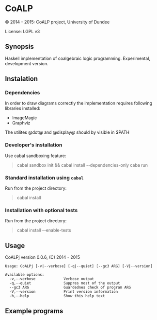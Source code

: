 # CoALP

:copyright: 2014 - 2015: CoALP project, University of Dundee

License: LGPL v3


## Synopsis

Haskell implementation of coalgebraic logic programming. Experimental,
development version.


## Instalation

### Dependencies

In order to draw diagrams correctly the implementation requires following 
libraries installed:

* ImageMagic
* Graphviz

The utilites @dot@ and @display@ should by visible in $PATH

### Developer's installation

Use cabal sandboxing feature:

> cabal sandbox init && cabal install --dependencies-only
> caba run


### Standard installation using `cabal`

Run from the project directory:

> cabal install


### Installation with optional tests

Run from the project directory:

> cabal install --enable-tests


## Usage

CoALPj version 0.0.6, (C) 2014 - 2015

```
Usage: CoALPj [-v|--verbose] [-q|--quiet] [--gc3 ARG] [-V|--version]
  
Available options:
  -v,--verbose             Verbose output
  -q,--quiet               Suppres most of the output
  --gc3 ARG                Guardednes check of program ARG
  -V,--version             Print version information
  -h,--help                Show this help text
```

## Example programs
